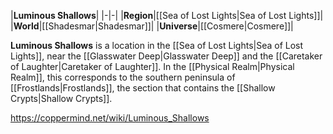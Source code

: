 |**Luminous Shallows**|
|-|-|
|**Region**|[[Sea of Lost Lights\|Sea of Lost Lights]]|
|**World**|[[Shadesmar\|Shadesmar]]|
|**Universe**|[[Cosmere\|Cosmere]]|

**Luminous Shallows** is a location in the [[Sea of Lost Lights\|Sea of Lost Lights]], near the [[Glasswater Deep\|Glasswater Deep]] and the [[Caretaker of Laughter\|Caretaker of Laughter]].
In the [[Physical Realm\|Physical Realm]], this corresponds to the southern peninsula of [[Frostlands\|Frostlands]], the section that contains the [[Shallow Crypts\|Shallow Crypts]].



https://coppermind.net/wiki/Luminous_Shallows
